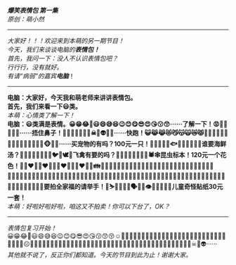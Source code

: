 ***爆笑表情包 第一集***  
*原创：萌小然*  
***  
*大家好！！！欢迎来到本萌的另一期节目！  
今天，我们来谈谈电脑的****表情包！***  
*首先，我问一下：没人不认识表情包吧？  
行行行，没有就好。  
有请“病弱”的嘉宾****电脑***！  
***  
**电脑：大家好，今天我和萌老师来讲讲表情包。  
首先，我们来看一下😃类。**  
*本萌：心情类了解一下！*  
**电脑：😃类满是表情。😀😁😂🤣😃😄😅😆😉😊😋😎😍😘😗😙······了解一下！😡🤬🤮🤢🤕🤧······捂住鼻子！🤡🤠😈👿👹👺💀☠👻👽👾🤖······快跑！😺😹😹😻😼😽🙀😿😾🐱‍👤🐱‍🏍🐱‍💻🐱‍🐉🐱‍👓🐱‍🚀🙈🙉🙊🐵🐶🐺······买宠物的有吗？100元一只！🦈🐬🦑🐳🐋🐟🐠🦐🐡🐙🐚🦀谁要海鲜汤？🦅🦆🦉🦃🐓🐣🐤🐥🐦🐧🕊🦇飞禽有要的吗？🦋🐌🐛🦗🐜🐝🐞🦂🕷🕸昆虫标本！120元一个花色！💑👩‍❤️‍👩👨‍❤️‍👨💏👩‍❤️‍💋‍👩👨‍❤️‍💋‍👨👪👨‍👩‍👦👨‍👩‍👧👨‍👩‍👧‍👦👨‍👩‍👦‍👦👨‍👩‍👧‍👧👨‍👨‍👦👨‍👨‍👧👨‍👨‍👧‍👦👨‍👨‍👦‍👦👨‍👨‍👧‍👧👩‍👩‍👦👩‍👩‍👧👩‍👩‍👧‍👦👩‍👩‍👦‍👦👩‍👩‍👧‍👧👩‍👦👩‍👧👩‍👧‍👦👩‍👦‍👦👩‍👧‍👧👨‍👦👨‍👧👨‍👧‍👦👨‍👦‍👦👨‍👧‍👧👫👬👭👯‍♂️👯‍♀️🤼‍♂️🤼‍♀️要拍全家福的请举手！🤺⛷🧞‍♀️🧞‍♂️🗣👤👥👁👀👅👄🧠👣儿童奇怪贴纸30元一套！**  
*本萌：好啦好啦好啦，咱这又不拍卖！你可以下台了，OK？*  
***  
*表情包复习开始！*  
😀😁😂🤣😃😄😅😆😉😊😋😎😍😘😗😙😚☺🙂🤗🤩🤔🤨😐😑😶🙄😏😣😥😮🤐😯😪😫😴😌😛😜😝🤤😒😓😔😕🙃🤑😲☹🙁😖😞😟😤😢😭😦😧😨😩🤯😬😰😱😳🤪😵😠😡🤬😷🤒🤕🤢🤮🤧😇🤠🤡🤥🤫🤭🧐🤓😈👿👹👺💀☠👻👽······  
*其他就不说了，反正你们都知道。今天的节目到此为止！谢谢大家。*
